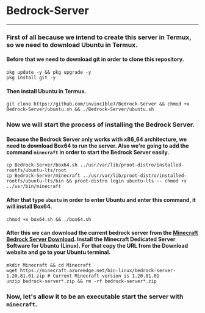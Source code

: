 # Bedrock-Server
***
### First of all because we intend to create this server in Termux, so we need to download Ubuntu in Termux.
#### Before that we need to download git in order to clone this repository.
```shell
pkg update -y && pkg upgrade -y
pkg install git -y
```
#### Then install Ubuntu in Termux.
```shell
git clone https://github.com/invinc1ble7/Bedrock-Server && chmod +x Bedrock-Server/ubuntu.sh && ./Bedrock-Server/ubuntu.sh
```
### Now we will start the process of installing the Bedrock Server.
#### Because the Bedrock Server only works with x86_64 architecture, we need to download Box64 to run the server. Also we're going to add the command ```minecraft``` in order to start the Bedrock Server easily.
```shell
cp Bedrock-Server/box64.sh ../usr/var/lib/proot-distro/installed-rootfs/ubuntu-lts/root
cp Bedrock-Server/minecraft ../usr/var/lib/proot-distro/installed-rootfs/ubuntu-lts/bin && proot-distro login ubuntu-lts -- chmod +x ../usr/bin/minecraft
```
#### After that type ```ubuntu``` in order to enter Ubuntu and enter this command, it will install Box64.
```shell
chmod +x box64.sh && ./box64.sh
```
#### After this we can download the current bedrock server from the [Minecraft Bedrock Server Download](https://www.minecraft.net/en-us/download/server/bedrock). Install the Minecraft Dedicated Server Software for Ubuntu (Linux). For that copy the URL from the Download website and go to your Ubuntu terminal.
```
mkdir Minecraft && cd Minecraft
wget https://minecraft.azureedge.net/bin-linux/bedrock-server-1.20.81.01.zip # Current Minecraft version is 1.20.81.01
unzip bedrock-server*.zip && rm -rf bedrock-server*.zip
```
### Now, let's allow it to be an executable start the server with ```minecraft```.
